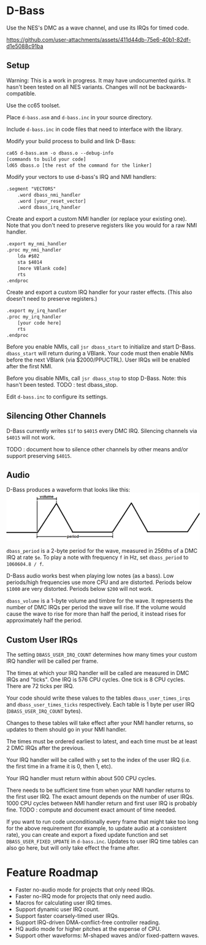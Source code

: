 D-Bass
======
Use the NES's DMC as a wave channel, and use its IRQs for timed code.

https://github.com/user-attachments/assets/411d44db-75e6-40b1-82df-d1e5088c91ba

Setup
-----
Warning: This is a work in progress.
It may have undocumented quirks.
It hasn't been tested on all NES variants.
Changes will not be backwards-compatible.

Use the cc65 toolset.

Place `d-bass.asm` and `d-bass.inc` in your source directory.

Include `d-bass.inc` in code files that need to interface with the library.

Modify your build process to build and link D-Bass:
```
ca65 d-bass.asm -o dbass.o --debug-info
[commands to build your code]
ld65 dbass.o [the rest of the command for the linker]
```

Modify your vectors to use d-bass's IRQ and NMI handlers:
```
.segment "VECTORS"
	.word dbass_nmi_handler
	.word [your_reset_vector]
	.word dbass_irq_handler
```

Create and export a custom NMI handler (or replace your existing one). Note that you don't need to preserve registers like you would for a raw NMI handler.
```
.export my_nmi_handler
.proc my_nmi_handler
	lda #$02
	sta $4014
	[more VBlank code]
	rts
.endproc
```

Create and export a custom IRQ handler for your raster effects. (This also doesn't need to preserve registers.)
```
.export my_irq_handler
.proc my_irq_handler
	[your code here]
	rts
.endproc
```

Before you enable NMIs, call `jsr dbass_start` to initialize and start D-Bass. `dbass_start` will return during a VBlank. Your code must then enable NMIs before the next VBlank (via $2000/PPUCTRL). User IRQs will be enabled after the first NMI.

Before you disable NMIs, call `jsr dbass_stop` to stop D-Bass. Note: this hasn't been tested. TODO : test dbass_stop.

Edit `d-bass.inc` to configure its settings.

Silencing Other Channels
------------------------
D-Bass currently writes `$1f` to `$4015` every DMC IRQ. Silencing channels via `$4015` will not work.

TODO : document how to silence other channels by other means and/or support preserving `$4015`.

Audio
-----
D-Bass produces a waveform that looks like this:
![Waveform](https://github.com/0xB0C5/d-bass/blob/main/docs/wave.png)

`dbass_period` is a 2-byte period for the wave, measured in 256ths of a DMC IRQ at rate `$e`.
To play a note with frequency `f` in Hz, set `dbass_period` to `1060604.8 / f`.

D-Bass audio works best when playing low notes (as a bass).
Low periods/high frequencies use more CPU and are distorted.
Periods below `$1000` are very distorted.
Periods below `$200` will not work.

`dbass_volume` is a 1-byte volume and timbre for the wave. It represents the number of DMC IRQs per period the wave will rise.
If the volume would cause the wave to rise for more than half the period, it instead rises for approximately half the period.

Custom User IRQs
----------------
The setting `DBASS_USER_IRQ_COUNT` determines how many times your custom IRQ handler will be called per frame.

The times at which your IRQ handler will be called are measured in DMC IRQs and "ticks".
One IRQ is 576 CPU cycles. One tick is 8 CPU cycles. There are 72 ticks per IRQ.

Your code should write these values to the tables `dbass_user_times_irqs` and `dbass_user_times_ticks` respectively.
Each table is 1 byte per user IRQ (`DBASS_USER_IRQ_COUNT` bytes).

Changes to these tables will take effect after your NMI handler returns, so updates to them should go in your NMI handler.

The times must be ordered earliest to latest, and each time must be at least 2 DMC IRQs after the previous.

Your IRQ handler will be called with `y` set to the index of the user IRQ (i.e. the first time in a frame it is 0, then 1, etc).

Your IRQ handler must return within about 500 CPU cycles.

There needs to be sufficient time from when your NMI handler returns to the first user IRQ.
The exact amount depends on the number of user IRQs.
1000 CPU cycles between NMI handler return and first user IRQ is probably fine.
TODO : compute and document exact amount of time needed.

If you want to run code unconditionally every frame that might take too long for the above requirement (for example, to update audio at a consistent rate), you can create and export a fixed update function and set `DBASS_USER_FIXED_UPDATE` in `d-bass.inc`. Updates to user IRQ time tables can also go here, but will only take effect the frame after.

Feature Roadmap
===============

- Faster no-audio mode for projects that only need IRQs.
- Faster no-IRQ mode for projects that only need audio.
- Macros for calculating user IRQ times.
- Support dynamic user IRQ count.
- Support faster coarsely-timed user IRQs.
- Support IRQ-driven DMA-conflict-free controller reading.
- HQ audio mode for higher pitches at the expense of CPU.
- Support other waveforms: M-shaped waves and/or fixed-pattern waves.
